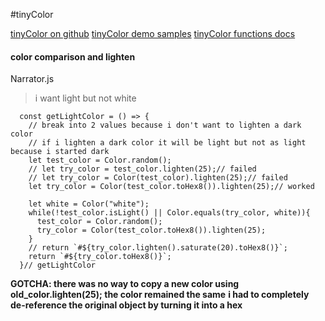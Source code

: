 
#tinyColor

[tinyColor on github](https://github.com/bgrins/TinyColor)
[tinyColor demo samples](https://bgrins.github.io/TinyColor/)
[tinyColor functions docs](https://bgrins.github.io/TinyColor/docs/tinycolor.html)

#### color comparison and lighten
Narrator.js
>i want light but not white
```
  const getLightColor = () => {
    // break into 2 values because i don't want to lighten a dark color
    // if i lighten a dark color it will be light but not as light because i started dark
    let test_color = Color.random();
    // let try_color = test_color.lighten(25);// failed
    // let try_color = Color(test_color).lighten(25);// failed
    let try_color = Color(test_color.toHex8()).lighten(25);// worked

    let white = Color("white");
    while(!test_color.isLight() || Color.equals(try_color, white)){
      test_color = Color.random();
      try_color = Color(test_color.toHex8()).lighten(25);
    }
    // return `#${try_color.lighten().saturate(20).toHex8()}`;
    return `#${try_color.toHex8()}`;
  }// getLightColor
```

**GOTCHA: there was no way to copy a new color using old_color.lighten(25); the color remained the same**
**i had to completely de-reference the original object by turning it into a hex**
